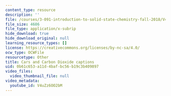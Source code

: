 ```yaml
---
content_type: resource
description: ''
file: /courses/3-091-introduction-to-solid-state-chemistry-fall-2018/V4uZz6OO2bM_captions.webvtt
file_size: 4686
file_type: application/x-subrip
hide_download: true
hide_download_original: null
learning_resource_types: []
license: https://creativecommons.org/licenses/by-nc-sa/4.0/
ocw_type: OCWFile
resourcetype: Other
title: Cars and Carbon Dioxide captions
uid: 0b61c653-a11d-4baf-bc56-b19c3b409897
video_files:
  video_thumbnail_file: null
video_metadata:
  youtube_id: V4uZz6OO2bM
---
```

